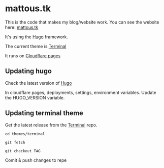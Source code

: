 # mattous.tk

This is the code that makes my blog/website work. You can see the website here: [mattous.tk](https://mattous.tk)

It's using the [Hugo](https://gohugo.io/) framework. 

The current theme is [Terminal](https://github.com/panr/hugo-theme-terminal)

It runs on [Cloudflare pages](https://pages.cloudflare.com/)

## Updating hugo

Check the latest version of [Hugo](https://github.com/gohugoio/hugo/releases) 

In cloudflare pages, deployments, settings, environment variables. Update the HUGO_VERSION variable. 

## Updating terminal theme 

Get the latest release from the [Terminal](https://github.com/panr/hugo-theme-terminal) repo.

`cd themes/terminal`

`git fetch`

`git checkout TAG`

Comit & push changes to repe
